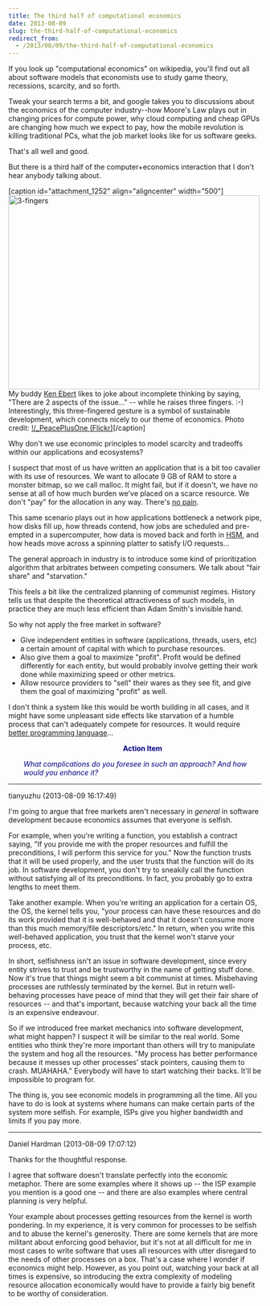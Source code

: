 ```yaml
---
title: The third half of computational economics
date: 2013-08-09
slug: the-third-half-of-computational-economics
redirect_from:
  - /2013/08/09/the-third-half-of-computational-economics
---
```


If you look up "computational economics" on wikipedia, you'll find out all about software models that economists use to study game theory, recessions, scarcity, and so forth.

Tweak your search terms a bit, and google takes you to discussions about the economics of the computer industry--how Moore's Law plays out in changing prices for compute power, why cloud computing and cheap GPUs are changing how much we expect to pay, how the mobile revolution is killing traditional PCs, what the job market looks like for us software geeks.

That's all well and good.

But there is a third half of the computer+economics interaction that I don't hear anybody talking about.

[caption id="attachment_1252" align="aligncenter" width="500"]<img class="size-full wp-image-1252" alt="3-fingers" src="http://codecraft.co/wp-content/uploads/2013/08/3-fingers.jpg" width="500" height="385" /> My buddy <a href="ken-ebert-kill-three-birds.md">Ken Ebert</a> likes to joke about incomplete thinking by saying, "There are 2 aspects of the issue..." -- while he raises three fingers. :-) Interestingly, this three-fingered gesture is a symbol of sustainable development, which connects nicely to our theme of economics. Photo credit: <a href="http://www.flickr.com/photos/dragonpreneur/2918061941">\!/_PeacePlusOne (Flickr)</a>[/caption]

<!--more-->Why don't we use economic principles to model scarcity and tradeoffs within our applications and ecosystems?

I suspect that most of us have written an application that is a bit too cavalier with its use of resources. We want to allocate 9 GB of RAM to store a monster bitmap, so we call malloc. It might fail, but if it doesn't, we have no sense at all of how much burden we've placed on a scarce resource. We don't "pay" for the allocation in any way. There's <a title="Why Your Software Should Cry" href="why-your-software-should-cry.md">no pain</a>.

This same scenario plays out in how applications bottleneck a network pipe, how disks fill up, how threads contend, how jobs are scheduled and pre-empted in a supercomputer, how data is moved back and forth in <a class="zem_slink" title="Hierarchical storage management" href="http://en.wikipedia.org/wiki/Hierarchical_storage_management" target="_blank" rel="wikipedia">HSM</a>, and how heads move across a spinning platter to satisfy I/O requests...

The general approach in industry is to introduce some kind of prioritization algorithm that arbitrates between competing consumers. We talk about "fair share" and "starvation."

This feels a bit like the centralized planning of communist regimes. History tells us that despite the theoretical attractiveness of such models, in practice they are much less efficient than Adam Smith's invisible hand.

So why not apply the free market in software?
<ul>
	<li>Give independent entities in software (applications, threads, users, etc) a certain amount of capital with which to purchase resources.</li>
	<li>Also give them a goal to maximize "profit". Profit would be defined differently for each entity, but would probably involve getting their work done while maximizing speed or other metrics.</li>
	<li>Allow resource providers to "sell" their wares as they see fit, and give them the goal of maximizing "profit" as well.</li>
</ul>
I don't think a system like this would be worth building in all cases, and it might have some unpleasant side effects like starvation of a humble process that can't adequately compete for resources. It would require <a title="3 Commandments of Performance Optimization" href="my-first-tangle-with-the-tower-of-babel.md">better programming language</a>...
<p style="padding-left:30px;text-align:center;"><strong><span style="color:#000080;">Action Item</span></strong></p>
<p style="padding-left:30px;"><em><span style="color:#000080;">What complications do you foresee in such an approach? And how would you enhance it?</span></em></p>



---

tianyuzhu (2013-08-09 16:17:49)

I'm going to argue that free markets aren't necessary in *general* in software development because economics assumes that everyone is selfish.

For example, when you're writing a function, you establish a contract saying, "If you provide me with the proper resources and fulfill the preconditions, I will perform this service for you." Now the function trusts that it will be used properly, and the user trusts that the function will do its job. In software development, you don't try to sneakily call the function without satisfying all of its preconditions. In fact, you probably go to extra lengths to meet them.

Take another example. When you're writing an application for a certain OS, the OS, the kernel tells you, "your process can have these resources and do its work provided that it is well-behaved and that it doesn't consume more than this much memory/file descriptors/etc." In return, when you write this well-behaved application, you trust that the kernel won't starve your process, etc.

In short, selfishness isn't an issue in software development, since every entity strives to trust and be trustworthy in the name of getting stuff done. Now it's true that things might seem a bit communist at times. Misbehaving processes are ruthlessly terminated by the kernel. But in return well-behaving processes have peace of mind that they will get their fair share of resources -- and that's important, because watching your back all the time is an expensive endeavour.

So if we introduced free market mechanics into software development, what might happen? I suspect it will be similar to the real world. Some entities who think they're more important than others will try to manipulate the system and hog all the resources. "My process has better performance because it messes up other processes' stack pointers, causing them to crash. MUAHAHA." Everybody will have to start watching their backs. It'll be impossible to program for.

The thing is, you see economic models in programming all the time. All you have to do is look at systems where humans can make certain parts of the system more selfish. For example, ISPs give you higher bandwidth and limits if you pay more.

---

Daniel Hardman (2013-08-09 17:07:12)

Thanks for the thoughtful response.

I agree that software doesn't translate perfectly into the economic metaphor. There are some examples where it shows up -- the ISP example you mention is a good one -- and there are also examples where central planning is very helpful.

Your example about processes getting resources from the kernel is worth pondering. In my experience, it is very common for processes to be selfish and to abuse the kernel's generosity. There are some kernels that are more militant about enforcing good behavior, but it's not at all difficult for me in most cases to write software that uses all resources with utter disregard to the needs of other processes on a box. That's a case where I wonder if economics might help. However, as you point out, watching your back at all times is expensive, so introducing the extra complexity of modeling resource allocation economically would have to provide a fairly big benefit to be worthy of consideration.